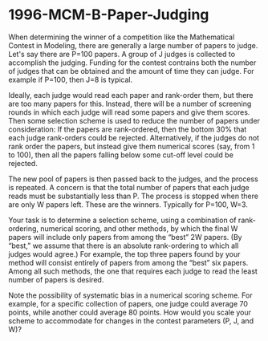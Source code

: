 # 1996-MCM-B-Paper-Judging


When determining the winner of a competition like the Mathematical Contest in Modeling, there are generally a large number of papers to judge. Let's say there are P=100 papers. A group of J judges is collected to accomplish the judging. Funding for the contest contrains both the number of judges that can be obtained and the amount of time they can judge. For example if P=100, then J=8 is typical.

Ideally, each judge would read each paper and rank-order them, but there are too many papers for this. Instead, there will be a number of screening rounds in which each judge will read some papers and give them scores. Then some selection scheme is used to reduce the number of papers under consideration: If the papers are rank-ordered, then the bottom 30% that each judge rank-orders could be rejected. Alternatively, if the judges do not rank order the papers, but instead give them numerical scores (say, from 1 to 100), then all the papers falling below some cut-off level could be rejected.

The new pool of papers is then passed back to the judges, and the process is repeated. A concern is that the total number of papers that each judge reads must be substantially less than P. The process is stopped when there are only W papers left. These are the winners. Typically for P=100, W=3.

Your task is to determine a selection scheme, using a combination of rank-ordering, numerical scoring, and other methods, by which the final W papers will include only papers from among the “best” 2W papers. (By “best,” we assume that there is an absolute rank-ordering to which all judges would agree.) For example, the top three papers found by your method will consist entirely of papers from among the “best” six papers. Among all such methods, the one that requires each judge to read the least number of papers is desired.

Note the possibility of systematic bias in a numerical scoring scheme. For example, for a specific collection of papers, one judge could average 70 points, while another could average 80 points. How would you scale your scheme to accommodate for changes in the contest parameters (P, J, and W)?
